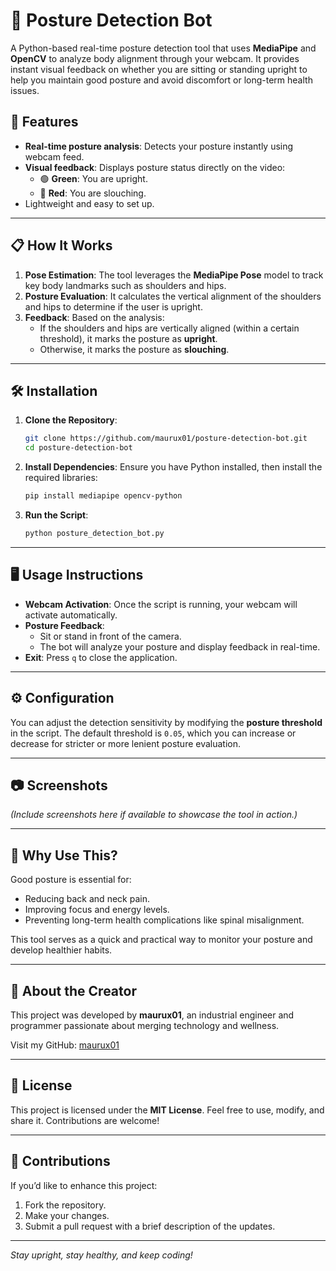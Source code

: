 # 📏 Posture Detection Bot

A Python-based real-time posture detection tool that uses **MediaPipe** and **OpenCV** to analyze body alignment through your webcam. It provides instant visual feedback on whether you are sitting or standing upright to help you maintain good posture and avoid discomfort or long-term health issues.

## 🚀 Features
- **Real-time posture analysis**: Detects your posture instantly using webcam feed.
- **Visual feedback**: Displays posture status directly on the video:
  - 🟢 **Green**: You are upright.
  - 🔴 **Red**: You are slouching.
- Lightweight and easy to set up.

---

## 📋 How It Works
1. **Pose Estimation**: The tool leverages the **MediaPipe Pose** model to track key body landmarks such as shoulders and hips.
2. **Posture Evaluation**: It calculates the vertical alignment of the shoulders and hips to determine if the user is upright.
3. **Feedback**: Based on the analysis:
   - If the shoulders and hips are vertically aligned (within a certain threshold), it marks the posture as **upright**.
   - Otherwise, it marks the posture as **slouching**.

---

## 🛠️ Installation

1. **Clone the Repository**:
   ```bash
   git clone https://github.com/maurux01/posture-detection-bot.git
   cd posture-detection-bot
   ```

2. **Install Dependencies**:
   Ensure you have Python installed, then install the required libraries:
   ```bash
   pip install mediapipe opencv-python
   ```

3. **Run the Script**:
   ```bash
   python posture_detection_bot.py
   ```

---

## 🖥️ Usage Instructions

- **Webcam Activation**: Once the script is running, your webcam will activate automatically.
- **Posture Feedback**:
  - Sit or stand in front of the camera.
  - The bot will analyze your posture and display feedback in real-time.
- **Exit**: Press `q` to close the application.

---

## ⚙️ Configuration

You can adjust the detection sensitivity by modifying the **posture threshold** in the script. The default threshold is `0.05`, which you can increase or decrease for stricter or more lenient posture evaluation.

---

## 📷 Screenshots
*(Include screenshots here if available to showcase the tool in action.)*

---

## 🤔 Why Use This?

Good posture is essential for:
- Reducing back and neck pain.
- Improving focus and energy levels.
- Preventing long-term health complications like spinal misalignment.

This tool serves as a quick and practical way to monitor your posture and develop healthier habits.

---

## 👤 About the Creator

This project was developed by **maurux01**, an industrial engineer and programmer passionate about merging technology and wellness.  

Visit my GitHub: [maurux01](https://github.com/maurux01)

---

## 📜 License

This project is licensed under the **MIT License**. Feel free to use, modify, and share it. Contributions are welcome!

---

## 🤝 Contributions

If you’d like to enhance this project:
1. Fork the repository.
2. Make your changes.
3. Submit a pull request with a brief description of the updates.

---

*Stay upright, stay healthy, and keep coding!*
```



